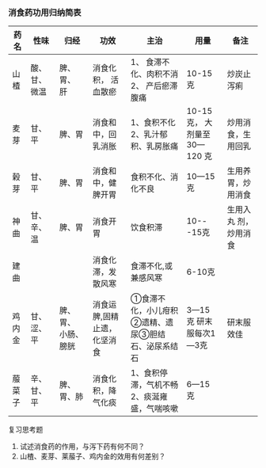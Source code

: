 ### 消食药功用归纳简表

| 药名   | 性味          | 归经                 | 功效                        | 主治                                                 | 用量                         | 备注                   |
| ------ | ------------- | -------------------- | --------------------------- | ---------------------------------------------------- | ---------------------------- | ---------------------- |
| 山楂   | 酸、甘、微温  | 脾、胃、 肝          | 消食化积，   活血散瘀       | 1、   食滞不化、肉积不消   2、   产后瘀滞腹痛        | 10-15 克                     | 炒炭止泻痢             |
| 麦芽   | 甘、平        | 脾、胃               | 消食和中，回乳消胀          | 1、食积不化 2、乳汁郁积、乳房胀痛                  | 10-15 克， 大剂量至30—120 克 | 炒用消食，生用回乳     |
| 榖芽   | 甘、平        | 脾、胃               | 消食和中，健脾开胃          | 食积不化、消化不良                                   | 10—15克                      | 生用养胃，炒用消食     |
| 神曲   | 甘、辛、温    | 脾、胃               | 消食开胃                    | 饮食积滞                                             | 10---15克                    | 生用入丸 剂，炒用消 食 |
| 建曲   |               |                      | 消食化滞，发散风寒          | 食滞不化,或兼感风寒                                  | 6-10克                       |                        |
| 鸡内金 | 甘、涩、   平 | 脾、胃、 小肠、 膀胱 | 消食运脾,固精止遗，化坚消食 | ①食滞不化，小儿疳积   ②遗精、遗尿③胆结石、泌尿系结石 | 3—15 克 研末服每次1—3克      | 研末服效佳             |
| 菔菜子 | 辛、甘、平    | 脾、胃、肺           | 消食化积，降气化痰          | 1、食积停滞，气机不畅 2、痰涎雍盛，气喘咳嗽          | 6—15 克                      |                        |

复习思考题

1. 试述消食药的作用，与泻下药有何不同？
2. 山楂、麦芽、莱菔子、鸡内金的效用有何差别？